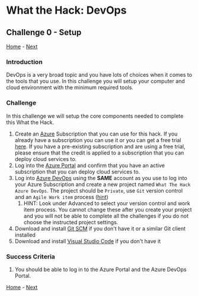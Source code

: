 # What the Hack: DevOps 

## Challenge 0 - Setup
[Home](../readme.md) - [Next](challenge01.md)

### Introduction

DevOps is a very broad topic and you have lots of choices when it comes to the tools that you use. In this challenge you will setup your computer and cloud environment with the minimum required tools. 

### Challenge

In this challenge we will setup the core components needed to complete this What the Hack.

1. Create an [Azure](https://azure.microsoft.com/) Subscription that you can use for this hack. If you already have a subscription you can use it or you can get a free trial [here](https://azure.microsoft.com/free/). If you have a pre-existing subscription and are using a free trial, please ensure that the credit is applied to a subscription that you can deploy cloud services to. 
3. Log into the [Azure Portal](https://portal.azure.com) and confirm that you have an active subscription that you can deploy cloud services to.
4. Log into [Azure DevOps](https://dev.azure.com/) using the **SAME** account as you use to log into your Azure Subscription and create a new project named `What The Hack Azure DevOps`. The project should be `Private`, use `Git` version control and an `Agile Work item` process ([hint](https://docs.microsoft.com/en-us/azure/devops/user-guide/sign-up-invite-teammates))
   1. HINT: Look under Advanced to select your version control and work item process. You cannot change these after you create your project and you will not be able to complete all the challenges if you do not choose the instructed project settings. 
5. Download and install [Git SCM](https://git-scm.com/download) if you don't have it or a similar Git client installed
6. Download and install [Visual Studio Code](https://code.visualstudio.com) if you don't have it
   

### Success Criteria

1. You should be able to log in to the Azure Portal and the Azure DevOps Portal.
   
[Home](../readme.md) - [Next](challenge01.md)
